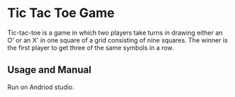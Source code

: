 # Tic Tac Toe Game
Tic-tac-toe is a game in which two players take turns in drawing either an O' or an X' in one square of a grid consisting of nine squares. 
The winner is the first player to get three of the same symbols in a row.

## Usage and Manual 
Run on Andriod studio.
